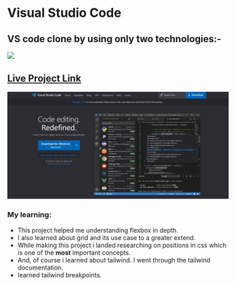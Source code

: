 # Visual Studio Code

## VS code clone by using only two technologies:-

![](https://img.shields.io/badge/HTML-Tailwind-blue)

## [Live Project Link](https://classy-palmier-471457.netlify.app/)

![vscode](./assets/template.png)

### My learning:
- This project helped me understanding flexbox in depth.
- I also learned about grid and its use case to a greater extend.
- While making this project i landed researching on positions in css which is one of the **most** important concepts.
- And, of course i learned about tailwind. I went through the tailwind documentation.
- learned tailwind breakpoints.